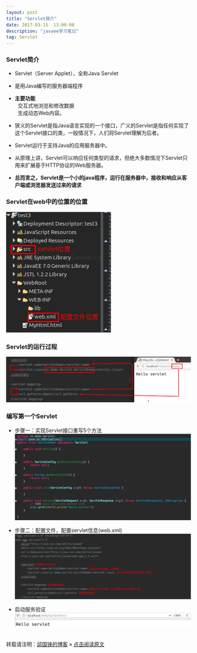 ```yaml
---
layout: post
title: "Servlet简介"
date: 2017-03-15  13:00:00
description: "javaee学习笔记"
tag: Servlet
---
```

### Servlet简介
* Servlet（Server Applet），全称Java Servlet
* 是用Java编写的服务器端程序
* **主要功能**<br />
&nbsp;&nbsp;交互式地浏览和修改数据<br />
&nbsp;&nbsp;生成动态Web内容。<br />

* 狭义的Servlet是指Java语言实现的一个接口，广义的Servlet是指任何实现了这个Servlet接口的类，一般情况下，人们将Servlet理解为后者。
* Servlet运行于支持Java的应用服务器中。
* 从原理上讲，Servlet可以响应任何类型的请求，但绝大多数情况下Servlet只用来扩展基于HTTP协议的Web服务器。

* **总而言之，Servlet是一个小的java程序，运行在服务器中，接收和响应从客户端或浏览器发送过来的请求**

### Servlet在web中的位置的位置
![图片](/assets/active_images/javaweb/servlet/servlet5.png)

### Servlet的运行过程
![图片](/assets/active_images/javaweb/servlet/servlet6.png)

### 编写第一个Servlet
* 步骤一：实现Servlet接口重写5个方法
![图片](/assets/active_images/javaweb/servlet/servlet1.png)

* 步骤二：配置文件，配置servlet信息(web.xml)
![图片](/assets/active_images/javaweb/servlet/servlet2.png)

* 启动服务验证
![图片](/assets/active_images/javaweb/servlet/servlet3.png)

<br />转载请注明：[邱国锋的博客](http://qiuguofeng.com) » [点击阅读原文](http://qiuguofeng.com/2017/03/Servlet简介/)

